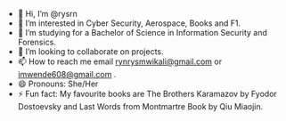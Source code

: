 - 👋 Hi, I’m @rysrn
- 👀 I’m interested in Cyber Security, Aerospace, Books and F1.
- 🌱 I’m studying for a Bachelor of Science in Information Security and Forensics.
- 💞️ I’m looking to collaborate on projects.
- 📫 How to reach me email rynrysmwikali@gmail.com or imwende608@gmail.com .
- 😄 Pronouns: She/Her
- ⚡ Fun fact: My favourite books are The Brothers Karamazov by Fyodor Dostoevsky and Last Words from Montmartre
Book by Qiu Miaojin.

<!---
rysrn/rysrn is a ✨ special ✨ repository because its `README.md` (this file) appears on your GitHub profile.
You can click the Preview link to take a look at your changes.
--->
